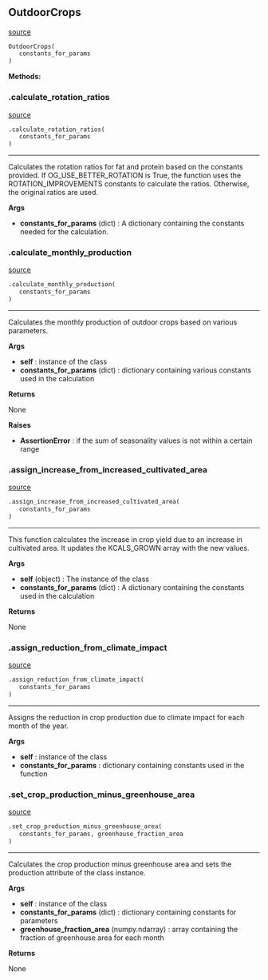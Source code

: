#


## OutdoorCrops
[source](https://github.com/allfed/allfed-integrated-model/blob/master/src/food_system/outdoor_crops.py/#L14)
```python 
OutdoorCrops(
   constants_for_params
)
```




**Methods:**


### .calculate_rotation_ratios
[source](https://github.com/allfed/allfed-integrated-model/blob/master/src/food_system/outdoor_crops.py/#L75)
```python
.calculate_rotation_ratios(
   constants_for_params
)
```

---
Calculates the rotation ratios for fat and protein based on the constants provided.
If OG_USE_BETTER_ROTATION is True, the function uses the ROTATION_IMPROVEMENTS
constants to calculate the ratios. Otherwise, the original ratios are used.

**Args**

* **constants_for_params** (dict) : A dictionary containing the constants needed for
the calculation.

### .calculate_monthly_production
[source](https://github.com/allfed/allfed-integrated-model/blob/master/src/food_system/outdoor_crops.py/#L126)
```python
.calculate_monthly_production(
   constants_for_params
)
```

---
Calculates the monthly production of outdoor crops based on various parameters.


**Args**

* **self**  : instance of the class
* **constants_for_params** (dict) : dictionary containing various constants used in the calculation


**Returns**

None


**Raises**

* **AssertionError**  : if the sum of seasonality values is not within a certain range


### .assign_increase_from_increased_cultivated_area
[source](https://github.com/allfed/allfed-integrated-model/blob/master/src/food_system/outdoor_crops.py/#L323)
```python
.assign_increase_from_increased_cultivated_area(
   constants_for_params
)
```

---
This function calculates the increase in crop yield due to an increase in cultivated area.
It updates the KCALS_GROWN array with the new values.


**Args**

* **self** (object) : The instance of the class
* **constants_for_params** (dict) : A dictionary containing the constants used in the calculation


**Returns**

None

### .assign_reduction_from_climate_impact
[source](https://github.com/allfed/allfed-integrated-model/blob/master/src/food_system/outdoor_crops.py/#L364)
```python
.assign_reduction_from_climate_impact(
   constants_for_params
)
```

---
Assigns the reduction in crop production due to climate impact for each month of the year.

**Args**

* **self**  : instance of the class
* **constants_for_params**  : dictionary containing constants used in the function


### .set_crop_production_minus_greenhouse_area
[source](https://github.com/allfed/allfed-integrated-model/blob/master/src/food_system/outdoor_crops.py/#L404)
```python
.set_crop_production_minus_greenhouse_area(
   constants_for_params, greenhouse_fraction_area
)
```

---
Calculates the crop production minus greenhouse area and sets the production attribute of the class instance.

**Args**

* **self**  : instance of the class
* **constants_for_params** (dict) : dictionary containing constants for parameters
* **greenhouse_fraction_area** (numpy.ndarray) : array containing the fraction of greenhouse area for each month


**Returns**

None

